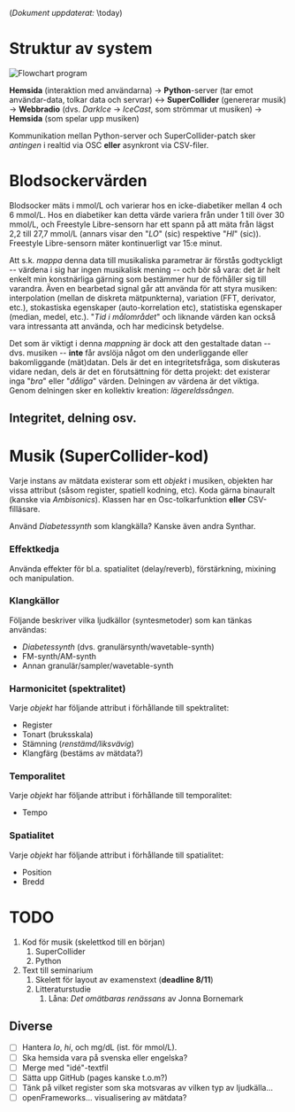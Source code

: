 (*Dokument uppdaterat:* \today)

# Struktur av system
![Flowchart program](https://user-images.githubusercontent.com/30523857/98031117-550b9880-1e12-11eb-9abd-c8afc5563eac.png)

**Hemsida** (interaktion med användarna) -> **Python**-server (tar emot användar-data, tolkar data och servrar) <-> **SuperCollider** (genererar musik) -> **Webbradio** (dvs. *DarkIce* -> *IceCast*, som strömmar ut musiken) -> **Hemsida** (som spelar upp musiken)

Kommunikation mellan Python-server och SuperCollider-patch sker *antingen* i realtid via OSC **eller** asynkront via CSV-filer. 

# Blodsockervärden
Blodsocker mäts i mmol/L och varierar hos en icke-diabetiker mellan 4 och 6 mmol/L. Hos en diabetiker kan detta värde variera från under 1 till över 30 mmol/L, och Freestyle Libre-sensorn har ett spann på att mäta från lägst 2,2 till 27,7 mmol/L (annars visar den "*LO*" (sic) respektive "*HI*" (sic)). Freestyle Libre-sensorn mäter kontinuerligt var 15:e minut.

Att s.k. *mappa* denna data till musikaliska parametrar är förstås godtyckligt -- värdena i sig har ingen musikalisk mening -- och bör så vara: det är helt enkelt min konstnärliga gärning som bestämmer hur de förhåller sig till varandra. Även en bearbetad signal går att använda för att styra musiken: interpolation (mellan de diskreta mätpunkterna), variation (FFT, derivator, etc.), stokastiska egenskaper (auto-korrelation etc), statistiska egenskaper (median, medel, etc.). "*Tid i målområdet*" och liknande värden kan också vara intressanta att använda, och har medicinsk betydelse.

Det som är viktigt i denna *mappning* är dock att den gestaltade datan -- dvs. musiken -- **inte** får avslöja något om den underliggande eller bakomliggande (mät)datan. Dels är det en integritetsfråga, som diskuteras vidare nedan, dels är det en förutsättning för detta projekt: det existerar inga "*bra*" eller "*dåliga*" värden. Delningen av värdena är det viktiga. Genom delningen sker en kollektiv kreation: *lägereldssången*. 

## Integritet, delning osv.


# Musik (SuperCollider-kod)
Varje instans av mätdata existerar som ett *objekt* i musiken, objekten har vissa attribut (såsom register, spatiell kodning, etc). Koda gärna binauralt (kanske via *Ambisonics*). Klassen har en Osc-tolkarfunktion **eller** CSV-filläsare.

Använd *Diabetessynth* som klangkälla? Kanske även andra Synthar.

### Effektkedja
Använda effekter för bl.a. spatialitet (delay/reverb), förstärkning, mixining och manipulation.

### Klangkällor
Följande beskriver vilka ljudkällor (syntesmetoder) som kan tänkas användas:

* *Diabetessynth* (dvs. granulärsynth/wavetable-synth)
* FM-synth/AM-synth
* Annan granulär/sampler/wavetable-synth

### Harmonicitet (spektralitet)
Varje *objekt* har följande attribut i förhållande till spektralitet:

* Register
* Tonart (bruksskala)
* Stämning (*renstämd/liksvävig*)
* Klangfärg (bestäms av mätdata?)

### Temporalitet
Varje *objekt* har följande attribut i förhållande till temporalitet:

* Tempo 

### Spatialitet
Varje *objekt* har följande attribut i förhållande till spatialitet:

* Position
* Bredd


# TODO
1. Kod för musik (skelettkod till en början)
    1. SuperCollider
    1. Python
1. Text till seminarium 
	1. Skelett för layout av examenstext (**deadline 8/11**)
	1. Litteraturstudie
		1. Låna: *Det omätbaras renässans* av Jonna Bornemark

## Diverse
- [ ] Hantera *lo*, *hi*, och mg/dL (ist. för mmol/L).
- [ ] Ska hemsida vara på svenska eller engelska? 
- [ ] Merge med "idé"-textfil
- [ ] Sätta upp GitHub (pages kanske t.o.m?) 
- [ ] Tänk på vilket register som ska motsvaras av vilken typ av ljudkälla...
- [ ] openFrameworks... visualisering av mätdata?
